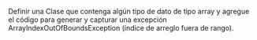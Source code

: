 Definir una Clase que contenga algún tipo de dato de tipo array y agregue el código para
generar y capturar una excepción ArrayIndexOutOfBoundsException (índice de arreglo fuera
de rango).